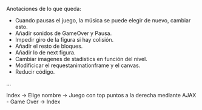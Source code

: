 Anotaciones de lo que queda:
- Cuando pausas el juego, la música se puede elegir de nuevo, cambiar esto.
- Añadir sonidos de GameOver y Pausa.
- Impedir giro de la figura si hay colisión.
- Añadir el resto de bloques.
- Añadir lo de next figura.
- Cambiar imagenes de stadistics en función del nivel.
- Modificicar el requestanimationframe y el canvas.
- Reducir código.

...

Index -> Elige nombre -> Juego con top puntos a la derecha mediante AJAX - Game Over -> Index 